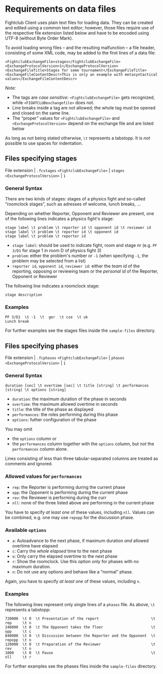 ---
---

# Requirements on data files
Fightclub Client uses plain text files for loading data. They can be created and edited using a common text editor; however,
those files require use of the respective file extension listed below and have to be encoded using UTF-8 (without Byte Order Mark).

To avoid loading wrong files – and the resulting malfunction – a file header, consisting of some XML code, may be added
to the first lines of a data file:

    <FightclubExchangeFile>stages</FightclubExchangeFile>
    <ExchangeProtocolVersion>1</ExchangeProtocolVersion>
    <ExchangeFileTitle>Stages for some tournament</ExchangeFileTitle>
    <ExchangeFileContentDescr>This is only an example with metasyntactical values</ExchangeFileContentDescr>
    
*Note:*
 - The tags are *case sensitive*: `<FightclubExchangeFile>` gets recognized, while `<FIGHTCLUBexchangefile>` does not.
 - Line breaks inside a tag are *not* allowed; the whole tag must be opened and closed on the same line.
 - The “proper” values for `<FightclubExchangeFile>` and `<ExchangeProtocolVersion>` depend on the exchange file and are listed below

As long as not being stated otherwise, `\t` represents a tabstopp. It is *not* possible to use spaces for indentation.


## Files specifying stages

File extension | `.fcstages`
`<FightclubExchangeFile>` | `stages`
`<ExchangeProtocolVersion>` | `1`

### General Syntax
There are two kinds of stages: stages of a physics fight and so-called “roomclock stages”, such as adresses of welcome, lunch breaks, …

Depending on whether Reporter, Opponent and Reviewer are present, one of the following lines indicates a physics fight's stage:

    stage label \t problem \t reporter id \t opponent id \t reviewer id
    stage label \t problem \t reporter id \t opponent id
    stage label \t problem \t reporter id

 - `stage label`: should be used to indicate fight, room and stage nr (e.g. `PF 3/D1` for stage 1 in room D of physics fight 3)
 - `problem`: either the problem's number or `-1` (when specifying `-1`, the problem may be selected from a list)
 - `reporter id`, `opponent id`, `reviewer id`: either the *team id* of the reporting, opposing or reviewing team or the *personal id* of the Reporter, Opponent or Reviewer

The following line indicates a roomclock stage:

    stage description

### Examples
    PF 3/D1  \t -1  \t  ger  \t cze  \t uk
    Lunch break

For further examples see the stages files inside the `sample-files` directory.



## Files specifying phases

File extension | `.fcphases`
`<FightclubExchangeFile>` | `phases`
`<ExchangeProtocolVersion>` | `1`


### General Syntax
    duration [sec] \t overtime [sec] \t title [string] \t performances [string] \t options [string]
    
    
 - `duration`: the maximum duration of the phase in seconds
 - `overtime`: the maximum allowed overtime in seconds
 - `title`: the title of the phase as displayed
 - `performances`: the roles performing during this phase
 - `options`: futher configuration of the phase
    

You may omit

 - the `options` column or
 - the `performances` column together with the `options` column, but *not* the `performances` column alone.

Lines consisting of less than three tabular-separated columns are treated as comments and ignored.

    
### Allowed values for `performances`
 - `rep`: the Reporter is performing during the current phase
 - `opp`: the Opponent is performing during the current phase
 - `rev`: the Reviewer is performing during the curr
 - `nll`: none of the three listed above are performing in the current phase

You have to specify *at least one* of these values, including `nll`. Values can be combined, e.g. one may use `repopp`
for the discussion phase.
    
### Available `options`
 - `a`: Autoadvance to the next phase, if maximum duration *and* allowed overtime have elapsed
 - `c`: Carry the *whole elapsed* time to the next phase
 - `o`: Only carry the elapsed overtime to the next phase
 - `r`: Show the roomclock. Use this option only for phases with no maximum duration.
 - `n`: Do not use any options and behave like a “normal” phase.

Again, you have to specify *at least one* of these values, including `n`.

### Examples
The following lines represent only single lines of a `phases` file. As above, `\t` represents a tabstopp:

    720000  \t 0  \t Presentation of the report                        \t rep     \t n
    240000  \t 0  \t The Opponent takes the floor                      \t opp     \t c
    840000  \t 0  \t Discussion between the Reporter and the Opponent  \t repopp  \t n
    120000  \t 0  \t Preparation of the Reviewer                       \t rev     \t n
    1000    \t 0  \t Pause                                             \t nll     \t r

For further examples see the phases files inside the `sample-files` directory.
